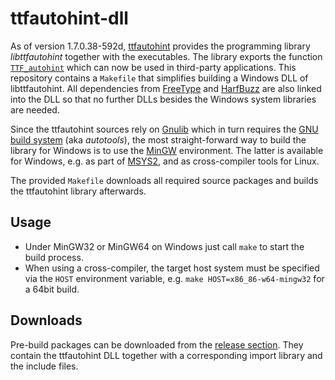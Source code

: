 ttfautohint-dll
===============
As of version 1.7.0.38-592d, [ttfautohint](https://www.freetype.org/ttfautohint) provides the
programming library _libttfautohint_ together with the executables. The library exports the function
[`TTF_autohint`](https://www.freetype.org/ttfautohint/doc/ttfautohint.html#function-ttf_autohint) which
can now be used in third-party applications. This repository contains a `Makefile` that simplifies
building a Windows DLL of libttfautohint. All dependencies from [FreeType](https://freetype.org)
and [HarfBuzz](https://www.freedesktop.org/wiki/Software/HarfBuzz) are also linked into the DLL
so that no further DLLs besides the Windows system libraries are needed.

Since the ttfautohint sources rely on [Gnulib](https://www.gnu.org/software/gnulib) which in turn requires
the [GNU build system](https://www.gnu.org/software/autoconf/manual/autoconf.html#The-GNU-Build-System)
(aka  _autotools_), the most straight-forward way to build the library for Windows is to use the
[MinGW](http://www.mingw.org) environment. The latter is available for Windows, e.g. as part of
[MSYS2](http://www.msys2.org), and as cross-compiler tools for Linux.

The provided `Makefile` downloads all required source packages and builds the ttfautohint library afterwards.

Usage
-----
* Under MinGW32 or MinGW64 on Windows  just call `make` to start the build process.
* When using a cross-compiler, the target host system must be specified via the `HOST` environment variable, e.g. `make HOST=x86_86-w64-mingw32` for a 64bit build.

Downloads
-----------
Pre-build packages can be downloaded from the [release section](https://github.com/mgieseki/ttfautohint-dll/releases).
They contain the ttfautohint DLL together with a corresponding import library and the include files.

